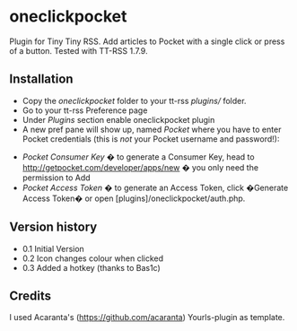 oneclickpocket
==============

Plugin for Tiny Tiny RSS. Add articles to Pocket with a single click or press of a button. Tested with TT-RSS 1.7.9.

Installation
------------
* Copy the *oneclickpocket* folder to your tt-rss *plugins/* folder.
* Go to your tt-rss Preference page
* Under *Plugins* section enable oneclickpocket plugin
* A new pref pane will show up, named *Pocket* where you have to enter Pocket credentials (this is *not* your Pocket username and password!):
+ *Pocket Consumer Key* � to generate a Consumer Key, head to http://getpocket.com/developer/apps/new � you only need the permission to Add
+ *Pocket Access Token* � to generate an Access Token, click �Generate Access Token� or open [plugins]/oneclickpocket/auth.php.

Version history
---------------
* 0.1 Initial Version
* 0.2 Icon changes colour when clicked
* 0.3 Added a hotkey (thanks to Bas1c)

Credits
-------
I used Acaranta's (https://github.com/acaranta) Yourls-plugin as template.

